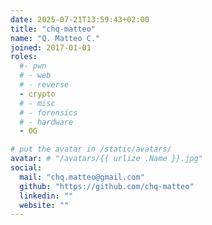```yaml
---
date: 2025-07-21T13:59:43+02:00
title: "chq-matteo"
name: "Q. Matteo C."
joined: 2017-01-01
roles:
  #- pwn
  # - web
  # - reverse
  - crypto
  # - misc
  # - forensics
  # - hardware
  - OG

# put the avatar in /static/avatars/
avatar: # "/avatars/{{ urlize .Name }}.jpg"
social:
  mail: "chq.matteo@gmail.com"
  github: "https://github.com/chq-matteo"
  linkedin: ""
  website: ""
---
```

